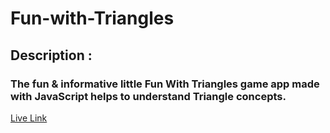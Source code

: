 # Fun-with-Triangles

## Description :

### The fun & informative little Fun With Triangles game app made with JavaScript helps to understand Triangle concepts.

[Live Link](https://funwithtriangles-app.netlify.app/)
